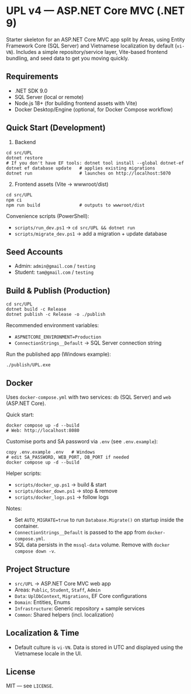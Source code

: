 # UPL v4 — ASP.NET Core MVC (.NET 9)

Starter skeleton for an ASP.NET Core MVC app split by Areas, using Entity Framework Core (SQL Server) and Vietnamese localization by default (`vi-VN`). Includes a simple repository/service layer, Vite-based frontend bundling, and seed data to get you moving quickly.

## Requirements

- .NET SDK 9.0
- SQL Server (local or remote)
- Node.js 18+ (for building frontend assets with Vite)
- Docker Desktop/Engine (optional, for Docker Compose workflow)

## Quick Start (Development)

1) Backend

```
cd src/UPL
dotnet restore
# If you don't have EF tools: dotnet tool install --global dotnet-ef
dotnet ef database update   # applies existing migrations
dotnet run                  # launches on http://localhost:5070
```

2) Frontend assets (Vite → wwwroot/dist)

```
cd src/UPL
npm ci
npm run build               # outputs to wwwroot/dist
```

Convenience scripts (PowerShell):

- `scripts/run_dev.ps1` → `cd src/UPL && dotnet run`
- `scripts/migrate_dev.ps1` → add a migration + update database

## Seed Accounts

- Admin: `admin@gmail.com` / `testing`
- Student: `tam@gmail.com` / `testing`

## Build & Publish (Production)

```
cd src/UPL
dotnet build -c Release
dotnet publish -c Release -o ./publish
```

Recommended environment variables:

- `ASPNETCORE_ENVIRONMENT=Production`
- `ConnectionStrings__Default` → SQL Server connection string

Run the published app (Windows example):

```
./publish/UPL.exe
```

## Docker

Uses `docker-compose.yml` with two services: `db` (SQL Server) and `web` (ASP.NET Core).

Quick start:

```
docker compose up -d --build
# Web: http://localhost:8080
```

Customise ports and SA password via `.env` (see `.env.example`):

```
copy .env.example .env   # Windows
# edit SA_PASSWORD, WEB_PORT, DB_PORT if needed
docker compose up -d --build
```

Helper scripts:

- `scripts/docker_up.ps1` → build & start
- `scripts/docker_down.ps1` → stop & remove
- `scripts/docker_logs.ps1` → follow logs

Notes:

- Set `AUTO_MIGRATE=true` to run `Database.Migrate()` on startup inside the container.
- `ConnectionStrings__Default` is passed to the app from `docker-compose.yml`.
- SQL data persists in the `mssql-data` volume. Remove with `docker compose down -v`.

## Project Structure

- `src/UPL` → ASP.NET Core MVC web app
- Areas: `Public`, `Student`, `Staff`, `Admin`
- `Data`: `UplDbContext`, `Migrations`, EF Core configurations
- `Domain`: Entities, Enums
- `Infrastructure`: Generic repository + sample services
- `Common`: Shared helpers (incl. localization)

## Localization & Time

- Default culture is `vi-VN`. Data is stored in UTC and displayed using the Vietnamese locale in the UI.

## License

MIT — see `LICENSE`.

